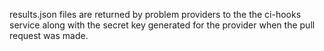 results.json files are returned by problem providers to the the ci-hooks
service along with the secret key generated for the provider when the 
pull request was made.
